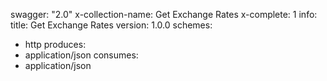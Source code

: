 swagger: "2.0"
x-collection-name: Get Exchange Rates
x-complete: 1
info:
  title: Get Exchange Rates
  version: 1.0.0
schemes:
- http
produces:
- application/json
consumes:
- application/json